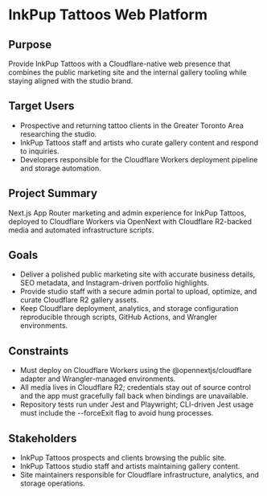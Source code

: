 # InkPup Tattoos Web Platform

## Purpose
Provide InkPup Tattoos with a Cloudflare-native web presence that combines the public marketing site and the internal gallery tooling while staying aligned with the studio brand.

## Target Users
- Prospective and returning tattoo clients in the Greater Toronto Area researching the studio.
- InkPup Tattoos staff and artists who curate gallery content and respond to inquiries.
- Developers responsible for the Cloudflare Workers deployment pipeline and storage automation.

## Project Summary
Next.js App Router marketing and admin experience for InkPup Tattoos, deployed to Cloudflare Workers via OpenNext with Cloudflare R2-backed media and automated infrastructure scripts.

## Goals
- Deliver a polished public marketing site with accurate business details, SEO metadata, and Instagram-driven portfolio highlights.
- Provide studio staff with a secure admin portal to upload, optimize, and curate Cloudflare R2 gallery assets.
- Keep Cloudflare deployment, analytics, and storage configuration reproducible through scripts, GitHub Actions, and Wrangler environments.

## Constraints
- Must deploy on Cloudflare Workers using the @opennextjs/cloudflare adapter and Wrangler-managed environments.
- All media lives in Cloudflare R2; credentials stay out of source control and the app must gracefully fall back when bindings are unavailable.
- Repository tests run under Jest and Playwright; CLI-driven Jest usage must include the --forceExit flag to avoid hung processes.

## Stakeholders
- InkPup Tattoos prospects and clients browsing the public site.
- InkPup Tattoos studio staff and artists maintaining gallery content.
- Site maintainers responsible for Cloudflare infrastructure, analytics, and storage operations.
